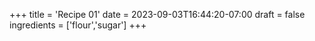 +++
title = 'Recipe 01'
date = 2023-09-03T16:44:20-07:00
draft = false
ingredients = ['flour','sugar']
+++
